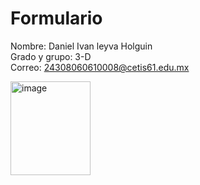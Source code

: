 # Formulario
Nombre: Daniel Ivan leyva Holguin  
Grado y grupo: 3-D  
Correo: 24308060610008@cetis61.edu.mx  

<img width="128" height="150" alt="image" src="https://github.com/user-attachments/assets/ec82d023-6ca2-4794-90e6-be4fd4fcc455" />
